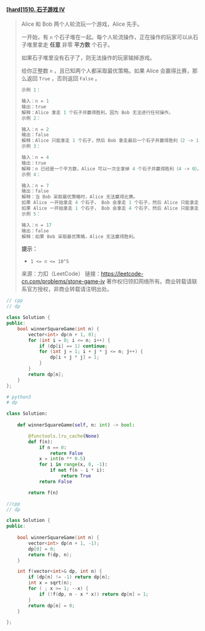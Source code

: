 #### [[hard]1510. 石子游戏 IV](https://leetcode-cn.com/problems/stone-game-iv/)

> Alice 和 Bob 两个人轮流玩一个游戏，Alice 先手。
>
> 一开始，有 `n` 个石子堆在一起。每个人轮流操作，正在操作的玩家可以从石子堆里拿走 **任意** 非零 **平方数** 个石子。
>
> 如果石子堆里没有石子了，则无法操作的玩家输掉游戏。
>
> 给你正整数 `n` ，且已知两个人都采取最优策略。如果 Alice 会赢得比赛，那么返回 `True` ，否则返回 `False` 。
>
> ```python
> 示例 1：
> 
> 输入：n = 1
> 输出：true
> 解释：Alice 拿走 1 个石子并赢得胜利，因为 Bob 无法进行任何操作。
> 示例 2：
> 
> 输入：n = 2
> 输出：false
> 解释：Alice 只能拿走 1 个石子，然后 Bob 拿走最后一个石子并赢得胜利（2 -> 1 -> 0）。
> 示例 3：
> 
> 输入：n = 4
> 输出：true
> 解释：n 已经是一个平方数，Alice 可以一次全拿掉 4 个石子并赢得胜利（4 -> 0）。
> 示例 4：
> 
> 输入：n = 7
> 输出：false
> 解释：当 Bob 采取最优策略时，Alice 无法赢得比赛。
> 如果 Alice 一开始拿走 4 个石子， Bob 会拿走 1 个石子，然后 Alice 只能拿走 1 个石子，Bob 拿走最后一个石子并赢得胜利（7 -> 3 -> 2 -> 1 -> 0）。
> 如果 Alice 一开始拿走 1 个石子， Bob 会拿走 4 个石子，然后 Alice 只能拿走 1 个石子，Bob 拿走最后一个石子并赢得胜利（7 -> 6 -> 2 -> 1 -> 0）。
> 示例 5：
> 
> 输入：n = 17
> 输出：false
> 解释：如果 Bob 采取最优策略，Alice 无法赢得胜利。
> ```
>
> **提示：**
>
> - `1 <= n <= 10^5`
>
> 来源：力扣（LeetCode）
> 链接：https://leetcode-cn.com/problems/stone-game-iv
> 著作权归领扣网络所有。商业转载请联系官方授权，非商业转载请注明出处。







```cpp
// cpp
// dp

class Solution {
public:
    bool winnerSquareGame(int n) {
        vector<int> dp(n + 1, 0);
        for (int i = 0; i <= n; i++) {
            if (dp[i] == 1) continue;
            for (int j = 1; i + j * j <= n; j++) {
                dp[i + j * j] = 1;
            }
        }
        return dp[n];
    }
};
```



```python
# python3
# dp

class Solution:
    
    def winnerSquareGame(self, n: int) -> bool:

        @functools.lru_cache(None)
        def f(n):
            if n == 0:
                return False
            x = int(n ** 0.5)
            for i in range(x, 0, -1):
                if not f(n - i * i):
                    return True
            return False

        return f(n)
```



```cpp
//cpp
// dp

class Solution {
public:
    
    bool winnerSquareGame(int n) {
        vector<int> dp(n + 1, -1);
        dp[0] = 0;
        return f(dp, n);
    }

    int f(vector<int>& dp, int n) {
        if (dp[n] != -1) return dp[n];
        int x = sqrt(n);
        for ( ; x >= 1; --x) {
            if (!f(dp, n - x * x)) return dp[n] = 1;
        }
        return dp[n] = 0;
    }

};
```

